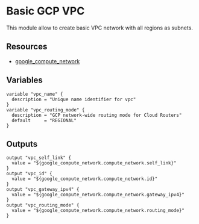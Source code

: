 # Basic GCP VPC

This module allow to create basic VPC network with all regions as subnets.

## Resources

- [google_compute_network](https://www.terraform.io/docs/providers/google/r/compute_network.html)

## Variables

```HCL
variable "vpc_name" {
  description = "Unique name identifier for vpc"
}
variable "vpc_routing_mode" {
  description = "GCP network-wide routing mode for Cloud Routers"
  default     = "REGIONAL"
}
```

## Outputs
```HCL
output "vpc_self_link" {
  value = "${google_compute_network.compute_network.self_link}"
}
output "vpc_id" {
  value = "${google_compute_network.compute_network.id}"
}
output "vpc_gateway_ipv4" {
  value = "${google_compute_network.compute_network.gateway_ipv4}"
}
output "vpc_routing_mode" {
  value = "${google_compute_network.compute_network.routing_mode}"
}
```